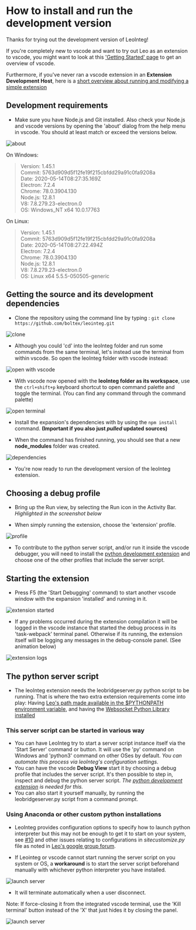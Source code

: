 # How to install and run the development version

Thanks for trying out the development version of LeoInteg!

If you're completely new to vscode and want to try out Leo as an extension to vscode, you might want to look at this ['Getting Started' page](https://code.visualstudio.com/docs#vscode-in-action) to get an overview of vscode.

Furthermore, if you've never ran a vscode extension in an **Extension Development Host**, here is a [short overview about running and modifying a simple extension](https://code.visualstudio.com/api/get-started/your-first-extension)

## Development requirements

- Make sure you have Node.js and Git installed. Also check your Node.js and vscode versions by opening the 'about' dialog from the help menu in vscode. You should at least match or exceed the versions below.

![about](resources/vscode-about.png)

On Windows:

> Version: 1.45.1\
> Commit: 5763d909d5f12fe19f215cbfdd29a91c0fa9208a\
> Date: 2020-05-14T08:27:35.169Z\
> Electron: 7.2.4\
> Chrome: 78.0.3904.130\
> Node.js: 12.8.1\
> V8: 7.8.279.23-electron.0\
> OS: Windows_NT x64 10.0.17763

On Linux:

> Version: 1.45.1\
> Commit: 5763d909d5f12fe19f215cbfdd29a91c0fa9208a\
> Date: 2020-05-14T08:27:22.494Z\
> Electron: 7.2.4\
> Chrome: 78.0.3904.130\
> Node.js: 12.8.1\
> V8: 7.8.279.23-electron.0\
> OS: Linux x64 5.5.5-050505-generic

## Getting the source and its development dependencies

- Clone the repository using the command line by typing : `git clone https://github.com/boltex/leointeg.git`

![clone](resources/git-clone.png)

- Although you could 'cd' into the leoInteg folder and run some commands from the same terminal, let's instead use the terminal from within vscode. So open the leoInteg folder with vscode instead:

![open with vscode](resources/open-with-vscode.png)

- With vscode now opened with the **leoInteg folder as its workspace**, use the `ctrl+shift+p` keyboard shortcut to open command palette and toggle the terminal. (You can find any command through the command palette)

![open terminal](resources/open-terminal.png)

- Install the expansion's dependencies with by using the `npm install` command. **(Important if you also just _pulled_ updated sources)**

- When the command has finished running, you should see that a new **node_modules** folder was created.

![dependencies](resources/node-modules.png)

- You're now ready to run the development version of the leoInteg extension.

## Choosing a debug profile

- Bring up the Run view, by selecting the Run icon in the Activity Bar.\
  _Highlighted in the screenshot below_

- When simply running the extension, choose the 'extension' profile.

![profile](resources/debug-profile.png)

- To contribute to the python server script, and/or run it inside the vscode debugger, you will need to install the [python development extension](https://marketplace.visualstudio.com/items?itemName=ms-python.python) and choose one of the other profiles that include the server script.

## Starting the extension

- Press F5 (the 'Start Debugging' command) to start another vscode window with the expansion 'installed' and running in it.

![extension started](resources/leointeg-started.png)

- If any problems occurred during the extension compilation it will be logged in the vscode instance that started the debug process in its 'task-webpack' terminal panel. Otherwise if its running, the extension itself will be logging any messages in the debug-console panel. (See animation below)

![extension logs](resources/debug-anim.gif)

## The python server script

- The leoInteg extension needs the leobridgeserver.py python script to be running. That is where the two extra extension requirements come into play: Having [Leo's path made available in the \$PYTHONPATH environment variable](https://github.com/leo-editor/leo-editor/blob/master/INSTALL.TXT#L126), and having the [Websocket Python Library installed](https://websockets.readthedocs.io/en/stable/intro.html)

### This server script can be started in various way

- You can have LeoInteg try to start a server script instance itself via the 'Start Server' command or button. It will use the 'py' command on Windows and 'python3' command on other OSes by default. _You can automate this process via leoInteg's configuration settings._
- You can have the vscode **Debug View** start it by choosing a debug profile that includes the server script. It's then possible to step in, inspect and debug the python server script. _The [python development extension](https://marketplace.visualstudio.com/items?itemName=ms-python.python) is needed for this._
- You can also start it yourself manually, by running the leobridgeserver.py script from a command prompt.

### Using Anaconda or other custom python installations

- LeoInteg provides configuration options to specify how to launch python interpreter but this may not be enough to get it to start on your system, see [#10](https://github.com/boltex/leointeg/issues/10) and other issues relating to configurations in _sitecustomize.py_ file as noted in [Leo's google group forum](https://groups.google.com/d/msg/leo-editor/FAP8lVnWLyQ/lWHWEYH9AgAJ).

- If Leointeg or vscode cannot start running the server script on you system or OS, a **workaround** is to start the server script beforehand manually with whichever python interpreter you have installed.

![launch server](resources/manual-server-start.png)

- It will terminate automatically when a user disconnect.

Note: If force-closing it from the integrated vscode terminal, use the 'Kill terminal' button instead of the 'X' that just hides it by closing the panel.

![launch server](resources/kill-terminal.png)
